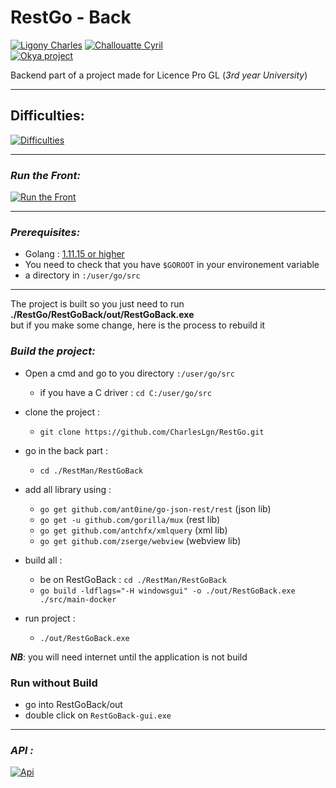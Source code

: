 # RestGo - Back
[![Ligony Charles](https://img.shields.io/badge/Charles-LinkedIn-1E90E7.svg)](https://www.linkedin.com/in/charles-ligony-893177134/)
[![Challouatte Cyril](https://img.shields.io/badge/Cyril-LinkedIn-1E90E7.svg)](https://www.linkedin.com/in/cyril-challouatte-824021160/)  
[![Okya project](https://img.shields.io/badge/%C3%98kya-Official-0c2461.svg)]()

Backend part of a project made for Licence Pro GL (_3rd year University_)  

***
## Difficulties: 
[![Difficulties](https://img.shields.io/badge/ReadMe-Difficulties-important.svg)](https://github.com/CharlesLgn/RestGo/blob/master/dificulties/README.md#dificulties-in-the-back-)

***
### _Run the Front:_  
[![Run the Front](https://img.shields.io/badge/ReadMe-Front-5BC7F8.svg)](https://github.com/CharlesLgn/RestGo/blob/master/RestManFront/README.md)  

***

### _Prerequisites:_

 - Golang : [1.11.15 or higher](https://golang.org/)
 - You need to check that you have `$GOROOT` in your environement variable
 - a directory in `:/user/go/src`

***

The project is built so you just need to run __./RestGo/RestGoBack/out/RestGoBack.exe__  
but if you make some change, here is the process to rebuild it

### _Build the project:_
 - Open a cmd and go to you directory `:/user/go/src`
     * if you have a C driver : `cd C:/user/go/src`
 - clone the project :
     * `git clone https://github.com/CharlesLgn/RestGo.git`
 - go in the back part :
     * `cd ./RestMan/RestGoBack`
 - add all library using :
     * `go get github.com/ant0ine/go-json-rest/rest` (json lib)
     * `go get -u github.com/gorilla/mux` (rest lib)
     * `go get github.com/antchfx/xmlquery` (xml lib)
     * `go get github.com/zserge/webview` (webview lib)
     
 - build all :
     * be on RestGoBack : `cd ./RestMan/RestGoBack`
     * `go build -ldflags="-H windowsgui" -o ./out/RestGoBack.exe ./src/main-docker`
 - run project :
    * `./out/RestGoBack.exe`

___NB___: you will need internet until the application is not build 

### Run without Build
 - go into RestGoBack/out
 - double click on `RestGoBack-gui.exe`
***
### _API :_
[![Api](https://img.shields.io/badge/ReadMe-Api%20Back-important.svg)](https://github.com/CharlesLgn/RestGo/blob/master/RestGoBack/Api.md)
